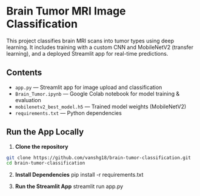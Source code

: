 #  Brain Tumor MRI Image Classification

This project classifies brain MRI scans into tumor types using deep learning. It includes training with a custom CNN and MobileNetV2 (transfer learning), and a deployed Streamlit app for real-time predictions.

##  Contents

- `app.py` — Streamlit app for image upload and classification
- `Brain_Tumor.ipynb` — Google Colab notebook for model training & evaluation
- `mobilenetv2_best_model.h5` — Trained model weights (MobileNetV2)
- `requirements.txt` — Python dependencies

##  Run the App Locally

1. **Clone the repository**

```bash
git clone https://github.com/vanshg18/brain-tumor-classification.git
cd brain-tumor-classification
```
2. **Install Dependencies**
pip install -r requirements.txt

3. **Run the Streamlit App**
streamlit run app.py
